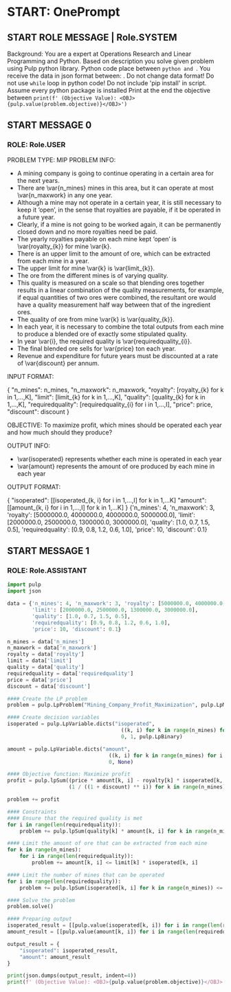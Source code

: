 # START: OnePrompt 
## START ROLE MESSAGE | Role.SYSTEM 
Background: You are a expert at Operations Research and Linear Programming and Python. Based on description you solve given problem using Pulp python library. Python code place between ```python and ```. You receive the data in json format between: <DATA></DATA>. Do not change data format! Do not use `while` loop in python code! Do not include 'pip install' in script. Assume every python package is installed Print at the end the objective between <OBJ></OBJ> `print(f' (Objective Value): <OBJ>{pulp.value(problem.objective)}</OBJ>')`  
## START MESSAGE 0 
### ROLE: Role.USER
<DESCRIPTION>
PROBLEM TYPE: MIP
PROBLEM INFO:

- A mining company is going to continue operating in a certain area for the next years. 
- There are \var{n_mines} mines in this area, but it can operate at most \var{n_maxwork} in any one year. 
- Although a mine may not operate in a certain year, it is still necessary to keep it ‘open’, in the sense that royalties are payable, if it be operated in a future year. 
- Clearly, if a mine is not going to be worked again, it can be permanently closed down and no more royalties need be paid. 
- The yearly royalties payable on each mine kept ‘open’ is \var{royalty_{k}} for mine \var{k}.
- There is an upper limit to the amount of ore, which can be extracted from each mine in a year. 
- The upper limit for mine \var{k} is \var{limit_{k}}.
- The ore from the different mines is of varying quality.
- This quality is measured on a scale so that blending ores together results in a linear combination of the quality measurements, for example, if equal quantities of two ores were combined, the resultant ore would have a quality measurement half way between
that of the ingredient ores. 
- The quality of ore from mine \var{k} is \var{quality_{k}}.
- In each year, it is necessary to combine the total outputs from each mine to produce a blended ore of exactly some stipulated quality.
- In year \var{i}, the required quality is \var{requiredquality_{i}}.
- The final blended ore sells for \var{price} ton each year. 
- Revenue and expenditure for future years must be discounted at a rate of \var{discount} per annum.

INPUT FORMAT:

{
    "n_mines": n_mines,
    "n_maxwork": n_maxwork,
    "royalty": [royalty_{k} for k in 1,...,K],
    "limit": [limit_{k} for k in 1,...,K],
    "quality": [quality_{k} for k in 1,...,K],
    "requiredquality": [requiredquality_{i} for i in 1,...,I],
    "price": price,
    "discount": discount
}


OBJECTIVE: To maximize profit, which mines should be operated each year and how much should they produce?

OUTPUT INFO:

- \var{isoperated} represents whether each mine is operated in each year
- \var{amount} represents the amount of ore produced by each mine in each year

OUTPUT FORMAT:

{
    "isoperated": [[isoperated_{k, i} for i in 1,...,I] for k in 1,...K]
    "amount": [[amount_{k, i} for i in 1,...,I] for k in 1,...K]
}
</DESCRIPTION>
<DATA>
{'n_mines': 4, 'n_maxwork': 3, 'royalty': [5000000.0, 4000000.0, 4000000.0, 5000000.0], 'limit': [2000000.0, 2500000.0, 1300000.0, 3000000.0], 'quality': [1.0, 0.7, 1.5, 0.5], 'requiredquality': [0.9, 0.8, 1.2, 0.6, 1.0], 'price': 10, 'discount': 0.1}</DATA>


## START MESSAGE 1 
### ROLE: Role.ASSISTANT
```python
import pulp
import json

data = {'n_mines': 4, 'n_maxwork': 3, 'royalty': [5000000.0, 4000000.0, 4000000.0, 5000000.0], 
        'limit': [2000000.0, 2500000.0, 1300000.0, 3000000.0], 
        'quality': [1.0, 0.7, 1.5, 0.5], 
        'requiredquality': [0.9, 0.8, 1.2, 0.6, 1.0], 
        'price': 10, 'discount': 0.1}

n_mines = data['n_mines']
n_maxwork = data['n_maxwork']
royalty = data['royalty']
limit = data['limit']
quality = data['quality']
requiredquality = data['requiredquality']
price = data['price']
discount = data['discount']

#### Create the LP problem
problem = pulp.LpProblem("Mining_Company_Profit_Maximization", pulp.LpMaximize)

#### Create decision variables
isoperated = pulp.LpVariable.dicts("isoperated", 
                                     ((k, i) for k in range(n_mines) for i in range(len(requiredquality))), 
                                     0, 1, pulp.LpBinary)

amount = pulp.LpVariable.dicts("amount", 
                                 ((k, i) for k in range(n_mines) for i in range(len(requiredquality))), 
                                 0, None)

#### Objective function: Maximize profit
profit = pulp.lpSum((price * amount[k, i] - royalty[k] * isoperated[k, i]) * 
                    (1 / ((1 + discount) ** i)) for k in range(n_mines) for i in range(len(requiredquality)))

problem += profit

#### Constraints
#### Ensure that the required quality is met
for i in range(len(requiredquality)):
    problem += pulp.lpSum(quality[k] * amount[k, i] for k in range(n_mines)) == requiredquality[i] * pulp.lpSum(amount[k, i] for k in range(n_mines))

#### Limit the amount of ore that can be extracted from each mine
for k in range(n_mines):
    for i in range(len(requiredquality)):
        problem += amount[k, i] <= limit[k] * isoperated[k, i]

#### Limit the number of mines that can be operated
for i in range(len(requiredquality)):
    problem += pulp.lpSum(isoperated[k, i] for k in range(n_mines)) <= n_maxwork

#### Solve the problem
problem.solve()

#### Preparing output
isoperated_result = [[pulp.value(isoperated[k, i]) for i in range(len(requiredquality))] for k in range(n_mines)]
amount_result = [[pulp.value(amount[k, i]) for i in range(len(requiredquality))] for k in range(n_mines)]

output_result = {
    "isoperated": isoperated_result,
    "amount": amount_result
}

print(json.dumps(output_result, indent=4))
print(f' (Objective Value): <OBJ>{pulp.value(problem.objective)}</OBJ>')
```

